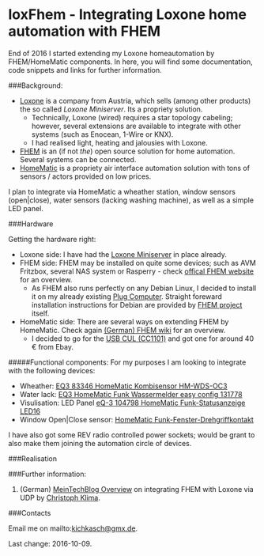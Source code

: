 # loxFhem - Integrating Loxone home automation with FHEM


End of 2016 I started extending my Loxone homeautomation by FHEM/HomeMatic components. In here, you will find some documentation, code snippets and links for further information.

###Background:
* [Loxone](http://www.loxone.com) is a company from Austria, which sells (among other products) the so called *Loxone Miniserver*. Its a propriety solution. 
	* Technically, Loxone (wired) requires a star topology cabeling; however, several extensions are available to integrate with other systems (such as Enocean, 1-Wire or KNX).
	* I had realised light, heating and jalousies with Loxone. 
* [FHEM](http://fhem.de/) is an (if not *the*) open source solution for home automation. Several systems can be connected.
* [HomeMatic](http://www.homematic.com/) is a propriety air interface automation solution with tons of sensors / actors provided on low prices.	

I plan to integrate via HomeMatic a wheather station, window sensors (open|close), water sensors (lacking washing machine), as well as a simple LED panel.

###Hardware

Getting the hardware right: 

* Loxone side: I have had the [Loxone Miniserver](http://www.loxone.com/enen/products/miniserver/miniserver.html) in place already.
* FHEM side: FHEM may be installed on quite some devices; such as AVM Fritzbox, several NAS system or Rasperry - check [offical FHEM website](http://fhem.de/fhem.html#Links) for an overview.
	* As FHEM also runs perfectly on any Debian Linux, I decided to install it on my already existing [Plug Computer](https://www.globalscaletechnologies.com/c-14-gtimirabox.aspx). Straight foreward installation instructions for Debian are provided by [FHEM project](https://debian.fhem.de/) itself.	
* HomeMatic side: There are several ways on extending FHEM by HomeMatic. Check again [(German) FHEM wiki](http://www.fhemwiki.de/wiki/HomeMatic#Fhem_als_Zentrale) for an overview.
	* I decided to go for the [USB CUL (CC1101)](http://www.fhemwiki.de/wiki/CUL) and got one for around 40 € from Ebay.

#####Functional components:
For my purposes I am looking to integrate with the following devices:
* Wheather: [EQ3 83346 HomeMatic Kombisensor HM-WDS-OC3](https://www.amazon.de/dp/B001PSMK9A/ref=cm_sw_em_r_mt_dp_LQb7xbHVT4E0F)
* Water lack: [EQ3 HomeMatic Funk Wassermelder easy config 131778](https://www.amazon.de/dp/B00H7UINRS/ref=cm_sw_em_r_mt_dp_DKb7xb3AK43W6)
* Visulisation: LED Panel [eQ-3 104798 HomeMatic Funk-Statusanzeige LED16](https://www.amazon.de/dp/B007VTXP2I/ref=cm_sw_em_r_mt_dp_8Rb7xbRH9YZ5P)
* Window Open|Close sensor: [HomeMatic Funk-Fenster-Drehgriffkontakt](https://www.amazon.de/dp/B0024G9AEA/ref=cm_sw_em_r_mt_dp_E0b7xb7MT252Q)

I have also got some REV radio controlled power sockets; would be grant to also make them joining the automation circle of devices.


###Realisation


###Further information:

1. (German) [MeinTechBlog Overview](http://www.meintechblog.de/2016/07/5-gruende-zur-erweiterung-deines-fhem-servers-mit-loxone-howto/) on integrating FHEM with Loxone via UDP by [Christoph Klima](http://www.meintechblog.de/info/#christoph).

###Contacts

Email me on mailto:kichkasch@gmx.de.

Last change: 2016-10-09.

